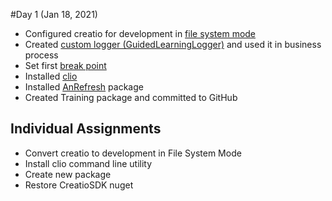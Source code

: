 #Day 1 (Jan 18, 2021)

- Configured creatio for development in [file system mode][wiki-file-system-mode]
- Created [custom logger (GuidedLearningLogger)][wiki-logger] and used it in business process
- Set first [break point][wiki-first-break-point]
- Installed [clio][clio-install]
- Installed [AnRefresh][app-anrefresh] package
- Created Training package and committed to GitHub


## Individual Assignments
- Convert creatio to development in File System Mode
- Install clio command line utility
- Create new package
- Restore CreatioSDK nuget

<!-- named Links-->
[wiki-logger]:https://github.com/Academy-Creatio/TrainingProgramm/wiki/Custom-Logging-with-NLog
[wiki-file-system-mode]:https://github.com/Academy-Creatio/TrainingProgramm/wiki/Enable-development-in-FileSystem-Mode
[wiki-first-break-point]:https://github.com/Academy-Creatio/TrainingProgramm/wiki/First-Break-Point
[clio-install]:https://github.com/Advance-Technologies-Foundation/clio#windows

[app-anrefresh]:https://marketplace.creatio.com/sites/marketplace/files/distribution/1552466676/AnRefreshData_7130_rev69.zip